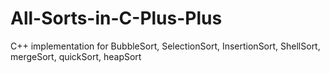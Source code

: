 # All-Sorts-in-C-Plus-Plus
C++ implementation for BubbleSort, SelectionSort, InsertionSort, ShellSort, mergeSort, quickSort, heapSort
